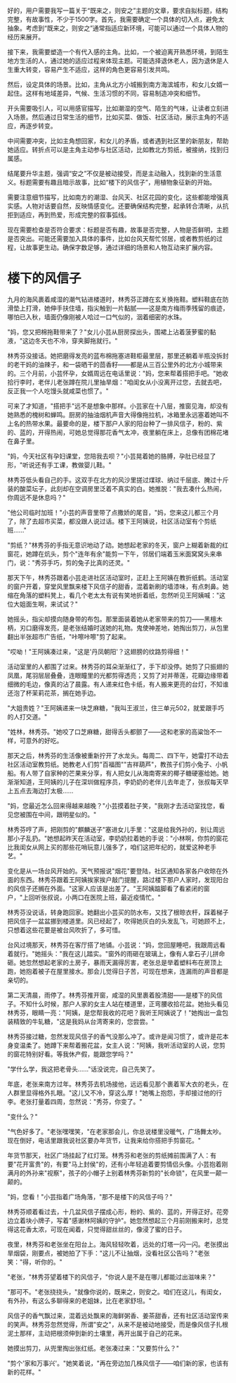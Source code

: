 <ReasoningChainRenderer>
好的，用户需要我写一篇关于“既来之，则安之”主题的文章，要求自拟标题，结构完整，有故事性，不少于1500字。首先，我需要确定一个具体的切入点，避免太抽象。考虑到“既来之，则安之”通常指适应新环境，可能可以通过一个具体人物的经历来展开。

接下来，我需要塑造一个有代入感的主角。比如，一个被迫离开熟悉环境，到陌生地方生活的人，通过她的适应过程来体现主题。可能选择退休老人，因为退休是人生重大转变，容易产生不适应，这样的角色更容易引发共鸣。

然后，设定具体的场景。比如，主角从北方小城搬到南方海滨城市，和女儿女婿一起住。这样有地域差异，气候、生活习惯的不同，容易制造冲突和细节。

开头需要吸引人，可以用感官描写，比如潮湿的空气、陌生的气味，让读者立刻进入场景。然后通过日常生活的细节，比如买菜、做饭、社区活动，展示主角的不适应，再逐步转变。

中间需要冲突，比如主角想回家，和女儿的矛盾，或者遇到社区里的新朋友，帮助她适应。转折点可以是主角主动参与社区活动，比如教北方剪纸，被接纳，找到归属感。

结尾要升华主题，强调“安之”不仅是被动接受，而是主动融入，找到新的生活意义。标题需要有趣且暗示故事，比如“楼下的风信子”，用植物象征新的开始。

需要注意细节描写，比如南方的潮湿、台风天、社区花园的变化，这些都能增强真实感。人物对话要自然，反映情感变化。还要确保结构完整，起承转合清晰，从抗拒到适应，再到热爱，形成完整的叙事弧线。

现在需要检查是否符合要求：标题是否有趣，故事是否完整，人物是否鲜明，主题是否突出。可能还需要加入具体的事件，比如台风天帮忙邻居，或者教剪纸的过程，让故事更生动。确保字数足够，通过详细的场景和人物互动来扩展内容。

</ReasoningChainRenderer>



# 楼下的风信子

九月的海风裹着咸湿的潮气钻进楼道时，林秀芬正蹲在玄关换拖鞋。塑料鞋底在防滑垫上打滑，她伸手扶住墙，指尖触到一片黏腻——这是南方梅雨季残留的痕迹，哪怕已入秋，墙面仍像刚被人哈过一口气似的，洇着细密的水珠。

"妈，您又把棉拖鞋带来了？"女儿小芸从厨房探出头，围裙上沾着菠萝蜜的黏液，"这边冬天也不冷，穿夹脚拖就行。"

林秀芬没接话。她把磨得发亮的蓝布棉拖塞进鞋柜最里层，那里还躺着半瓶没拆封的老干妈的油辣子，和一袋晒干的茴香籽——都是从三百公里外的北方小城带来的。三个月前，小芸怀孕，女婿周远在电话里说："妈，您来帮着搭把手吧。"她收拾行李时，老伴儿老张蹲在院儿里抽旱烟："咱闺女从小没离开过您，去就去吧，反正我一个人吃馒头就咸菜也惯了。"

可来了才知道，"搭把手"远不是想象中那样。小芸家在十八层，推窗见海，却没有她熟悉的槐树和蝉鸣。厨房的抽油烟机声音大得像拖拉机，冰箱里永远塞着她叫不上名的热带水果。最要命的是，楼下那户人家的阳台种了一排风信子，粉的、紫的、蓝的，开得热闹，可她总觉得那花香气太冲，夜里躺在床上，总像有团棉花堵在鼻子里。

"妈，今天社区有孕妇课堂，您陪我去呗？"小芸晃着她的胳膊，孕肚已经显了形，"听说还有手工课，教做婴儿鞋。"

林秀芬低头看自己的手。这双手在北方的风沙里搓过煤球、纳过千层底、腌过十斤装的酸菜坛子，此刻却在空调房里泛着不真实的白。她推脱："我去凑什么热闹，你周远不是休息吗？"

"他公司临时加班！"小芸的声音里带了点撒娇的尾音，"妈，您来这儿都三个月了，除了去超市买菜，都没跟人说过话。楼下王阿姨说，社区活动室有个剪纸班......"

"剪纸？"林秀芬的手指无意识地动了动。她想起老家的冬天，窗户上糊着新裁的红窗花，她蹲在炕头，剪个"连年有余"能剪一下午，邻居们端着玉米面窝窝头来串门，说："秀芬手巧，剪的兔子比真的还灵。"

那天下午，林秀芬跟着小芸走进社区活动室时，正赶上王阿姨在教折纸鹤。活动室的窗户开着，穿堂风里飘来楼下风信子的甜香，混着新刷的墙漆味，有点刺鼻。她缩在角落的塑料凳上，看几个老太太有说有笑地折着纸，忽然听见王阿姨喊："这位大姐面生啊，来试试？"

她摇头，指尖却摸向随身带的布包。那里面装着她从老家带来的剪刀——黑檀木柄，刃口磨得发亮，是老张结婚时送她的礼物。鬼使神差地，她掏出剪刀，从包里翻出半张超市广告纸，"咔嚓咔嚓"剪了起来。

"哎呦！"王阿姨凑过来，"这是'丹凤朝阳'？这翅膀的纹路剪得细！"

活动室里的人都围了过来。林秀芬的耳朵渐渐红了，手下却没停。她剪了只振翅的凤凰，尾羽层层叠叠，连眼瞳里的光都剪得透亮；又剪了对并蒂莲，花瓣边缘带着细微的毛边，像真的沾了晨露。有人递来红色卡纸，有人搬来更亮的台灯，不知谁还泡了杯茉莉花茶，搁在她手边。

"大姐贵姓？"王阿姨递来一块芝麻糖，"我叫王淑兰，住三单元502，就爱跟手巧的人打交道。"

"姓林，林秀芬。"她咬了口芝麻糖，甜得舌头都颤了——这和老家的高粱饴不一样，可意外的好吃。

那天之后，林秀芬的生活像被重新拧开了水龙头。每周二、四下午，她雷打不动去社区活动室教剪纸。她教老人们剪"百福图""吉祥葫芦"，教孩子们剪小兔子、小帆船。有人带了自家种的芒果来分享，有人把女儿从海南寄来的椰子糖硬塞给她。她渐渐知道，王阿姨的儿子在深圳做程序员，李奶奶的老伴儿去年走了，张叔每天早上五点去海边打太极......

"妈，您最近怎么回来得越来越晚？"小芸摸着肚子笑，"我刚才去活动室找您，看见您被围在中间，跟明星似的。"

林秀芬哼了声，把刚剪的"麒麟送子"塞进女儿手里："这是给我外孙的，别让周远那小子乱扔。"她想起昨天在活动室，李奶奶拉着她的手说："小林啊，你剪的窗花比我闺女从网上买的那些花哨玩意儿强多了，咱们这把年纪的，就爱这种老手艺。"

变化是从一场台风开始的。天气预报说"烟花"要登陆，社区通知各家各户收晾在外面的东西。林秀芬跟着王阿姨挨家挨户敲门提醒，路过楼下那户人家时，发现阳台的风信子还搁在外面。"这家人应该是出差了。"王阿姨踮脚看了看紧闭的窗户，"上回听张叔说，小两口在医院上班，最近疫情忙。"

林秀芬没说话，转身跑回家。她翻出小芸买的防水布，又找了根晾衣杆，踩着梯子把风信子一盆盆挪到楼道里。风已经起了，吹得她灰白的头发乱飞，可她顾不上，只想着这些花要是被台风吹折了，多可惜。

台风过境那天，林秀芬在客厅搭了地铺。小芸说："妈，您回屋睡吧，我跟周远看着就行。"她摇头："我在这儿踏实。"窗外的雨砸在玻璃上，像有人拿石子儿拼命砸。她忽然想起老家的土房子，暴雨天漏得厉害，老张总是举着塑料布在房顶上跑，她抱着被子在屋里接水。那会儿觉得日子苦，可现在想来，连漏雨的声音都是亲切的。

第二天清晨，雨停了。林秀芬推开窗，咸湿的风里裹着股清甜——是楼下的风信子。不知什么时候，那户人家的女主人站在楼道里，正弯腰收拾花盆。她抬头看见林秀芬，眼睛一亮："阿姨，是您帮我收的花吧？我听王阿姨说了！"她掏出一盒包装精致的牛轧糖，"这是我妈从台湾寄来的，您尝尝。"

林秀芬接过糖，忽然发现风信子的香气没那么冲了。或许是闻习惯了，或许是花本身变温柔了。她蹲下来帮着搬花盆，女主人说："阿姨，我听活动室的人说，您剪的窗花特别好看。等我休产假，能跟您学吗？"

"学什么学，我这把老骨头......"话没说完，自己先笑了。

年底，老张来南方过年。林秀芬去机场接他，远远看见那个裹着军大衣的老头，在人群里显得格外扎眼。"这儿又不冷，穿这么厚！"她嘴上抱怨，手却接过他的行李。老张打量着四周，忽然说："秀芬，你变了。"

"变什么？"

"气色好多了。"老张嘿嘿笑，"在老家那会儿，你总说楼里没暖气，广场舞太吵。现在倒好，电话里跟我说社区要办年货节，让我来给你搭把手剪窗花。"

年货节那天，社区广场挂起了红灯笼。林秀芬和老张的剪纸摊前围满了人：有要"花开富贵"的，有要"马上封侯"的，还有小年轻追着要剪情侣头像。小芸抱着刚满月的外孙来"视察"，孩子的小帽子上别着林秀芬新剪的"长命锁"，在风里一颠一颠的。

"妈，您看！"小芸指着广场角落，"那不是楼下的风信子吗？"

林秀芬顺着看过去，十几盆风信子摆成心形，粉的、紫的、蓝的，开得正好。花旁边立着块小牌子，写着"感谢林阿姨的守护"。她忽然想起三个月前刚搬来时，总觉得这花香太浓，可现在闻着，只觉得甜丝丝的，像浸了蜜的日子。

夜里，林秀芬和老张坐在阳台上。海风轻轻吹着，远处的灯塔一闪一闪。老张摸出旱烟袋，刚要点，被她拍了下手："这儿不让抽烟，没看社区公告吗？"老张笑："得，听你的。"

"老张，"林秀芬望着楼下的风信子，"你说人是不是在哪儿都能过出滋味来？"

"那可不。"老张挠挠头，"就像你说的，既来之，则安之。咱们在这儿，有闺女，有外孙，有这么多聊得来的老姐妹，比在老家舒坦。"

风信子的香气飘过来，混着远处飘来的海鲜粥香、姜茶甜香，还有社区活动室传来的笑声。林秀芬忽然觉得，所谓"安之"，从来不是被动地接受，而是像风信子扎根泥土那样，主动把根须伸到新的土壤里，再开出属于自己的花来。

她摸出剪刀，从兜里掏出张红纸。老张凑过来："又要剪什么？"

"剪个'家和万事兴'。"她笑着说，"再在旁边加几株风信子——咱们新的家，也该有新的花样。"